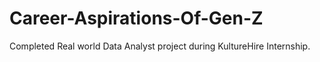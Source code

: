 # Career-Aspirations-Of-Gen-Z
Completed Real world Data Analyst project during KultureHire Internship.
